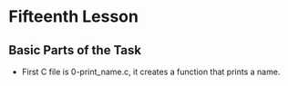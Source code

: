 # Fifteenth Lesson

## Basic Parts of the Task

- First C file is 0-print_name.c, it creates a function that prints a name.
